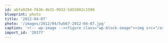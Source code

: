 ```yaml
---
id: abfa9294-f636-4b31-9932-5d55082c1590
blueprint: photo
title: '2012-04-07'
photo: '/images/2012/04/5ab67-2012-04-07.jpg'
caption: '<!-- wp:image --><figure class="wp-block-image"><img src="/assets/images/2012/04/5ab67-2012-04-07.jpg" /></figure><!-- /wp:image --><!-- wp:paragraph --><p>Spring cleaning</p><!-- /wp:paragraph -->'
import_id: '20377'
---
```

